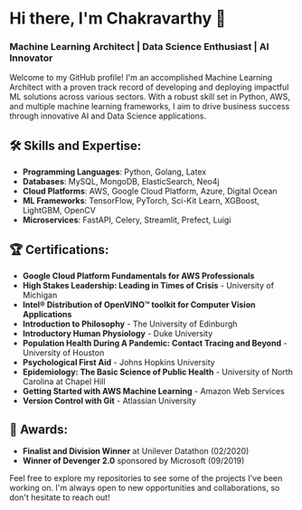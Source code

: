 # Hi there, I'm Chakravarthy 👋

### Machine Learning Architect | Data Science Enthusiast | AI Innovator

Welcome to my GitHub profile! I'm an accomplished Machine Learning Architect with a proven track record of developing and deploying impactful ML solutions across various sectors. With a robust skill set in Python, AWS, and multiple machine learning frameworks, I aim to drive business success through innovative AI and Data Science applications.

## 🛠 Skills and Expertise:
- **Programming Languages**: Python, Golang, Latex
- **Databases**: MySQL, MongoDB, ElasticSearch, Neo4j
- **Cloud Platforms**: AWS, Google Cloud Platform, Azure, Digital Ocean
- **ML Frameworks**: TensorFlow, PyTorch, Sci-Kit Learn, XGBoost, LightGBM, OpenCV
- **Microservices**: FastAPI, Celery, Streamlit, Prefect, Luigi

## 🏆 Certifications:
- **Google Cloud Platform Fundamentals for AWS Professionals**
- **High Stakes Leadership: Leading in Times of Crisis** - University of Michigan
- **Intel® Distribution of OpenVINO™ toolkit for Computer Vision Applications**
- **Introduction to Philosophy** - The University of Edinburgh
- **Introductory Human Physiology** - Duke University
- **Population Health During A Pandemic: Contact Tracing and Beyond** - University of Houston
- **Psychological First Aid** - Johns Hopkins University
- **Epidemiology: The Basic Science of Public Health** - University of North Carolina at Chapel Hill
- **Getting Started with AWS Machine Learning** - Amazon Web Services
- **Version Control with Git** - Atlassian University

## 🏅 Awards:
- **Finalist and Division Winner** at Unilever Datathon (02/2020)
- **Winner of Devenger 2.0** sponsored by Microsoft (09/2019)

Feel free to explore my repositories to see some of the projects I've been working on. I'm always open to new opportunities and collaborations, so don't hesitate to reach out!
